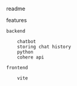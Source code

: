 readme

features 

    backend 

        chatbot 
        storing chat history
        python 
        cohere api

    frontend

        vite
    
